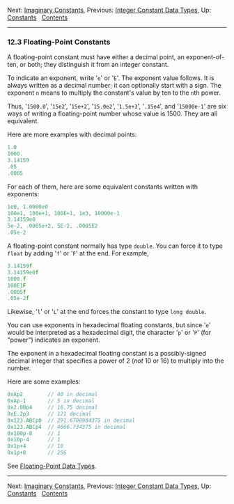 Next: [Imaginary Constants](Imaginary-Constants.md), Previous:
[Integer Constant Data Types](Integer-Const-Type.md), Up:
[Constants](Constants.md)  
[Contents](index.md#SEC_Contents "Table of contents")  

------------------------------------------------------------------------


### 12.3 Floating-Point Constants 


A floating-point constant must have either a decimal point, an
exponent-of-ten, or both; they distinguish it from an integer constant.

To indicate an exponent, write '`e`' or '`E`'. The
exponent value follows. It is always written as a decimal number; it can
optionally start with a sign. The exponent `n` means to
multiply the constant's value by ten to the `n`th power.

Thus, '`1500.0`', '`15e2`', '`15e+2`',
'`15.0e2`', '`1.5e+3`', '`.15e4`', and
'`15000e-1`' are six ways of writing a floating-point number
whose value is 1500. They are all equivalent.

Here are more examples with decimal points:

``` C
1.0
1000.
3.14159
.05
.0005
```

For each of them, here are some equivalent constants written with
exponents:

``` C
1e0, 1.0000e0
100e1, 100e+1, 100E+1, 1e3, 10000e-1
3.14159e0
5e-2, .0005e+2, 5E-2, .0005E2
.05e-2
```

A floating-point constant normally has type `double`. You can force it
to type `float` by adding '`f`' or '`F`' at the end.
For example,

``` C
3.14159f
3.14159e0f
1000.f
100E1F
.0005f
.05e-2f
```

Likewise, '`l`' or '`L`' at the end forces the
constant to type `long double`.

You can use exponents in hexadecimal floating constants, but since
'`e`' would be interpreted as a hexadecimal digit, the
character '`p`' or '`P`' (for "power") indicates an
exponent.

The exponent in a hexadecimal floating constant is a possibly-signed
decimal integer that specifies a power of 2 (*not* 10 or 16) to multiply
into the number.

Here are some examples:

``` C
0xAp2        // 40 in decimal
0xAp-1       // 5 in decimal
0x2.0Bp4     // 16.75 decimal
0xE.2p3      // 121 decimal
0x123.ABCp0  // 291.6708984375 in decimal
0x123.ABCp4  // 4666.734375 in decimal
0x100p-8     // 1
0x10p-4      // 1
0x1p+4       // 16
0x1p+8       // 256
```

See [Floating-Point Data Types](Floating_002dPoint-Data-Types.md).

------------------------------------------------------------------------

Next: [Imaginary Constants](Imaginary-Constants.md), Previous:
[Integer Constant Data Types](Integer-Const-Type.md), Up:
[Constants](Constants.md)  
[Contents](index.md#SEC_Contents "Table of contents")  
